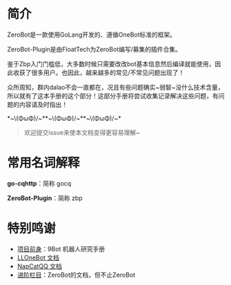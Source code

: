 # 简介

ZeroBot是一款使用GoLang开发的、遵循OneBot标准的框架。

ZeroBot-Plugin是由FloatTech为ZeroBot编写/募集的插件合集。

鉴于Zbp入门门槛低，大多数时候只需要改改bot基本信息然后编译就能使用，因此收获了很多用户。也因此，越来越多的常见/不常见问题出现了！

众所周知，群内dalao不会一直都在，况且有些问题确实~弱智~没什么技术含量，所以就有了这本手册的这个部分！这部分手册将尝试收集记录解决这些问题，有问题的内容请及时指出！

\*\~\\(ΦωΦ)/\~\*\*\~\\(ΦωΦ)/\~\*\*\~\\(ΦωΦ)/\~\*

> 欢迎提交issue来使本文档变得更容易理解~

# 常用名词解释

**go-cqhttp**：简称 gocq

**ZeroBot-Plugin**：简称 zbp

# 特别鸣谢

- [项目前身](https://github.com/BAKAi9514/9BotGensokyo)：9Bot 机器人研究手册
- [LLOneBot 文档](https://llonebot.github.io/zh-CN/guide/getting-started)
- [NapCatQQ 文档](https://napneko.github.io/zh-CN/guide/getting-started)
- [进阶栏目](https://github.com/Jiang-Red/ZeroBot-Docs)：ZeroBot的文档，但不止ZeroBot